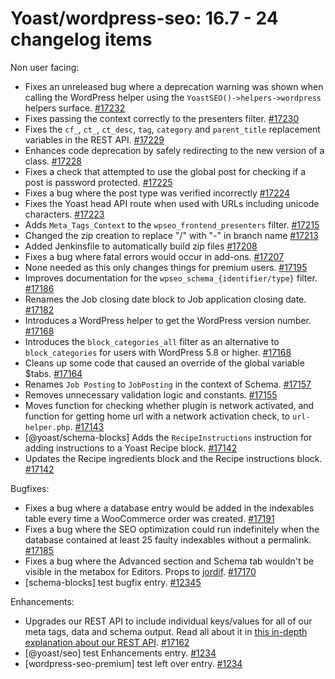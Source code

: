 # Yoast/wordpress-seo: 16.7 - 24 changelog items



Non user facing:

* Fixes an unreleased bug where a deprecation warning was shown when calling the WordPress helper using the `YoastSEO()->helpers->wordpress` helpers surface. [#17232](https://github.com/Yoast/wordpress-seo/pull/17232)
* Fixes passing the context correctly to the presenters filter. [#17230](https://github.com/Yoast/wordpress-seo/pull/17230)
* Fixes the `cf_`, `ct_`, `ct_desc`, `tag`, `category` and `parent_title` replacement variables in the REST API. [#17229](https://github.com/Yoast/wordpress-seo/pull/17229)
* Enhances code deprecation by safely redirecting to the new version of a class. [#17228](https://github.com/Yoast/wordpress-seo/pull/17228)
* Fixes a check that attempted to use the global post for checking if a post is password protected. [#17225](https://github.com/Yoast/wordpress-seo/pull/17225)
* Fixes a bug where the post type was verified incorrectly [#17224](https://github.com/Yoast/wordpress-seo/pull/17224)
* Fixes the Yoast head API route when used with URLs including unicode characters. [#17223](https://github.com/Yoast/wordpress-seo/pull/17223)
* Adds `Meta_Tags_Context` to the `wpseo_frontend_presenters` filter. [#17215](https://github.com/Yoast/wordpress-seo/pull/17215)
* Changed the zip creation to replace "/" with "-" in branch name [#17213](https://github.com/Yoast/wordpress-seo/pull/17213)
* Added Jenkinsfile to automatically build zip files [#17208](https://github.com/Yoast/wordpress-seo/pull/17208)
* Fixes a bug where fatal errors would occur in add-ons. [#17207](https://github.com/Yoast/wordpress-seo/pull/17207)
* None needed as this only changes things for premium users. [#17195](https://github.com/Yoast/wordpress-seo/pull/17195)
* Improves documentation for the `wpseo_schema_{identifier/type}` filter. [#17186](https://github.com/Yoast/wordpress-seo/pull/17186)
* Renames the Job closing date block to Job application closing date. [#17182](https://github.com/Yoast/wordpress-seo/pull/17182)
* Introduces a WordPress helper to get the WordPress version number. [#17168](https://github.com/Yoast/wordpress-seo/pull/17168)
* Introduces the `block_categories_all` filter as an alternative to `block_categories` for users with WordPress 5.8 or higher. [#17168](https://github.com/Yoast/wordpress-seo/pull/17168)
* Cleans up some code that caused an override of the global variable $tabs. [#17164](https://github.com/Yoast/wordpress-seo/pull/17164)
* Renames `Job Posting` to `JobPosting` in the context of Schema. [#17157](https://github.com/Yoast/wordpress-seo/pull/17157)
* Removes unnecessary validation logic and constants. [#17155](https://github.com/Yoast/wordpress-seo/pull/17155)
* Moves function for checking whether plugin is network activated, and function for getting home url with a network activation check, to `url-helper.php`. [#17143](https://github.com/Yoast/wordpress-seo/pull/17143)
* [@yoast/schema-blocks] Adds the `RecipeInstructions` instruction for adding instructions to a Yoast Recipe block. [#17142](https://github.com/Yoast/wordpress-seo/pull/17142)
* Updates the Recipe ingredients block and the Recipe instructions block. [#17142](https://github.com/Yoast/wordpress-seo/pull/17142)

Bugfixes:

* Fixes a bug where a database entry would be added in the indexables table every time a WooCommerce order was created.  [#17191](https://github.com/Yoast/wordpress-seo/pull/17191)
* Fixes a bug where the SEO optimization could run indefinitely when the database contained at least 25 faulty indexables without a permalink. [#17185](https://github.com/Yoast/wordpress-seo/pull/17185)
* Fixes a bug where the Advanced section and Schema tab wouldn't be visible in the metabox for Editors. Props to [jordif](https://github.com/jordif). [#17170](https://github.com/Yoast/wordpress-seo/pull/17170)
* [schema-blocks] test bugfix entry. [#12345](https://github.com/Yoast/wordpress-seo/pull/12345)

Enhancements:

* Upgrades our REST API to include individual keys/values for all of our meta tags, data and schema output. Read all about it in [this in-depth explanation about our REST API](https://yoa.st/rest-api). [#17162](https://github.com/Yoast/wordpress-seo/pull/17162)
*   [@yoast/seo] test Enhancements entry. [#1234](https://github.com/Yoast/wordpress-seo/pull/1234)
* [wordpress-seo-premium] test left over entry. [#1234](https://github.com/Yoast/wordpress-seo/pull/1234)
